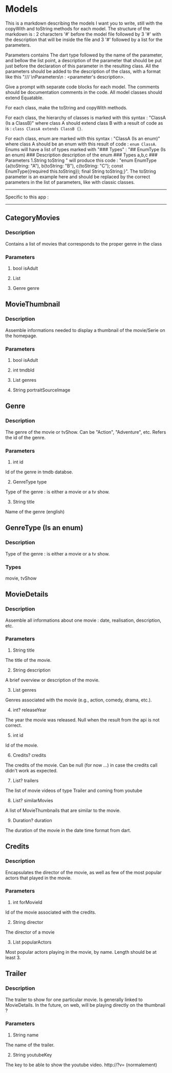 # Models

This is a markdown describing the models I want you to write, still with the copyWith and toString methods for each model. The structure of the markdown is : 2 characters '#' before the model file followed by 3 '#' with the description that will be inside the file and 3 '#' followed by a list for the parameters.

Parameters contains The dart type followed by the name of the parameter, and bellow the list point, a description of the parameter that should be put just before the declaration of this parameter in the resulting class. All the parameters should be added to the description of the class, with a format like this "/// <description> \nParameters\n<parameter> : <parameter's description>.

Give a prompt with separate code blocks for each model. The comments should be documentation comments in the code. All model classes should extend Equatable.

For each class, make the toString and copyWith methods.

For each class, the hierarchy of classes is marked with this syntax : "ClassA (Is a ClassB)" where class A should extend class B with a result of code as is : `class ClassA extends ClassB {}`.

For each class, enum are marked with this syntax : "ClassA (Is an enum)" where class A should be an enum with this result of code : `enum ClassA`.
Enums will have a list of types marked with "### Types" : "## EnumType (Is an enum) ### Description description of the enum ### Types a,b,c ### Parameters 1.String toString " will produce this code : "enum EnumType {a(toString: "A"), b(toString: "B"), c(toString: "C"); const EnumType({required this.toString}); final String toString;}". The toString parameter is an example here and should be replaced by the correct parameters in the list of parameters, like with classic classes.

---

Specific to this app :

---

## CategoryMovies

### Description

Contains a list of movies that corresponds to the proper genre in the class

### Parameters

1. bool isAdult

2. List<MovieThumbnail>

3. Genre genre

## MovieThumbnail

### Description

Assemble informations needed to display a thumbnail of the movie/Serie on the homepage.

### Parameters

1. bool isAdult

2. int tmdbId

3. List<Genre> genres

4. String portraitSourceImage

## Genre

### Description

The genre of the movie or tvShow. Can be "Action", "Adventure", etc. Refers the id of the genre.

### Parameters

1. int id

Id of the genre in tmdb databse.

2. GenreType type

Type of the genre : is either a movie or a tv show.

3. String title

Name of the genre (english)

## GenreType (Is an enum)

### Description

Type of the genre : is either a movie or a tv show.

### Types

movie, tvShow

## MovieDetails

### Description

Assemble all informations about one movie : date, realisation, description, etc.

### Parameters

1. String title

The title of the movie.

2. String description

A brief overview or description of the movie.

3. List<Genre> genres

Genres associated with the movie (e.g., action, comedy, drama, etc.).

4. int? releaseYear

The year the movie was released. Null when the result from the api is not correct.

5. int id

Id of the movie.

6. Credits? credits

The credits of the movie. Can be null (for now ...) in case the credits call didn't work as expected.

7. List<Trailer>? trailers

The list of movie videos of type Trailer and coming from youtube

8. List<MovieThumbnail>? similarMovies

A list of MovieThumbnails that are similar to the movie.

9. Duration? duration

The duration of the movie in the date time format from dart.

## Credits

### Description

Encapsulates the director of the movie, as well as few of the most popular actors that played in the movie.

### Parameters

1. int forMovieId

Id of the movie associated with the credits.

2. String director

The director of a movie

3. List<String> popularActors

Most popular actors playing in the movie, by name. Length should be at least 3.

## Trailer

### Description

The trailer to show for one particular movie. Is generally linked to MovieDetails. In the future, on web, will be playing directly on the thumbnail ?

### Parameters

1. String name

The name of the trailer.

2. String youtubeKey

The key to be able to show the youtube video. http://<yt>?v=<youtubeKey> (normalement)
